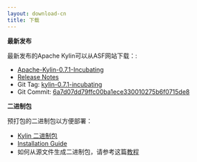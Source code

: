 ```yaml
---
layout: download-cn
title: 下载
---
```

__最新发布__

最新发布的Apache Kylin可以从ASF网站下载：:

  * [Apache-Kylin-0.7.1-Incubating](http://www.apache.org/dyn/closer.cgi/incubator/kylin/apache-kylin-0.7.1-incubating)
  * [Release Notes](http://kylin.incubator.apache.org/docs/release_notes.html)
  * Git Tag: [kylin-0.7.1-incubating](https://github.com/apache/incubator-kylin/tree/kylin-0.7.1-incubating)
  * Git Commit: [6a7d07dd79ffc00ba1ece330010275b6f0715de8](https://github.com/apache/incubator-kylin/commit/6a7d07dd79ffc00ba1ece330010275b6f0715de8)

__二进制包__

预打包的二进制包以方便部署：

  * [Kylin 二进制包](kylin-0.7.1-incubating.tar.gz)
  * [Installation Guide](../docs/install)
  * 如何从源文件生成二进制包，请参考这篇[教程](http://kylin.incubator.apache.org/docs/howto/howto_package.html)

<!--
__ODBC 驱动__

Apache Kylin ODBC驱动:

  * [Kylin ODBC Driver](KylinODBC.zip)

-->
